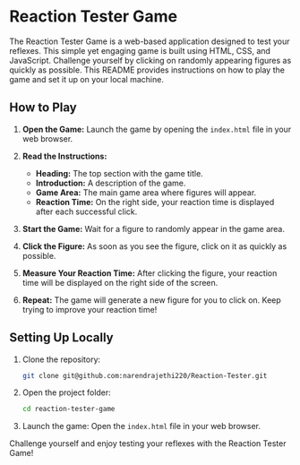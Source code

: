 # Reaction Tester Game

The Reaction Tester Game is a web-based application designed to test your reflexes. This simple yet engaging game is built using HTML, CSS, and JavaScript. Challenge yourself by clicking on randomly appearing figures as quickly as possible. This README provides instructions on how to play the game and set it up on your local machine.

## How to Play

1. **Open the Game:**
   Launch the game by opening the `index.html` file in your web browser.

2. **Read the Instructions:**
   - **Heading:** The top section with the game title.
   - **Introduction:** A description of the game.
   - **Game Area:** The main game area where figures will appear.
   - **Reaction Time:** On the right side, your reaction time is displayed after each successful click.

3. **Start the Game:**
   Wait for a figure to randomly appear in the game area.

4. **Click the Figure:**
   As soon as you see the figure, click on it as quickly as possible.

5. **Measure Your Reaction Time:**
   After clicking the figure, your reaction time will be displayed on the right side of the screen.

6. **Repeat:**
   The game will generate a new figure for you to click on. Keep trying to improve your reaction time!

## Setting Up Locally

1. Clone the repository:
   ```bash
   git clone git@github.com:narendrajethi220/Reaction-Tester.git
   ```

2. Open the project folder:
   ```bash
   cd reaction-tester-game
   ```

3. Launch the game:
   Open the `index.html` file in your web browser.

Challenge yourself and enjoy testing your reflexes with the Reaction Tester Game!
